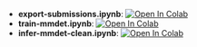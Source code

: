 - **export-submissions.ipynb**: <a href="https://colab.research.google.com/github/tall-josh/highlighter-client-v2-notebooks/blob/main/notebooks/export-submissions.ipynb" target="_blank"><img src="https://camo.githubusercontent.com/52feade06f2fecbf006889a904d221e6a730c194/68747470733a2f2f636f6c61622e72657365617263682e676f6f676c652e636f6d2f6173736574732f636f6c61622d62616467652e737667" alt="Open In Colab" data-canonical-src="https://colab.research.google.com/assets/colab-badge.svg"></a>
- **train-mmdet.ipynb**: <a href="https://colab.research.google.com/github/tall-josh/highlighter-client-v2-notebooks/blob/main/notebooks/train-mmdet.ipynb" target="_blank"><img src="https://camo.githubusercontent.com/52feade06f2fecbf006889a904d221e6a730c194/68747470733a2f2f636f6c61622e72657365617263682e676f6f676c652e636f6d2f6173736574732f636f6c61622d62616467652e737667" alt="Open In Colab" data-canonical-src="https://colab.research.google.com/assets/colab-badge.svg"></a>
- **infer-mmdet-clean.ipynb**: <a href="https://colab.research.google.com/github/tall-josh/highlighter-client-v2-notebooks/blob/main/notebooks/infer-mmdet-clean.ipynb" target="_blank"><img src="https://camo.githubusercontent.com/52feade06f2fecbf006889a904d221e6a730c194/68747470733a2f2f636f6c61622e72657365617263682e676f6f676c652e636f6d2f6173736574732f636f6c61622d62616467652e737667" alt="Open In Colab" data-canonical-src="https://colab.research.google.com/assets/colab-badge.svg"></a>
